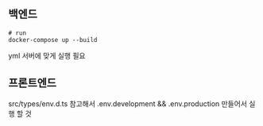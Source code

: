 ## 백엔드

```
# run
docker-compose up --build
```

yml 서버에 맞게 실행 필요

## 프론트엔드

src/types/env.d.ts 참고해서 .env.development && .env.production 만들어서 실행 할 것
